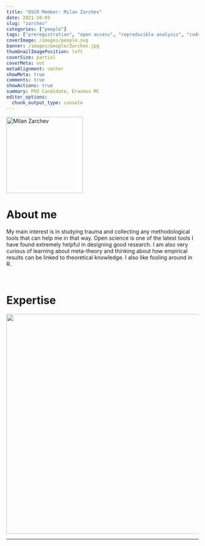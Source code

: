 ```yaml
---
title: "OSCR Member: Milan Zarchev"
date: 2021-10-05
slug: "zarchev"
categories: ["people"]
tags: ["preregistration", "open access", "reproducible analysis", "code review", "school-erasmusmc"] # top 3 categories + unique + school
coverImage: /images/people.svg
banner: /images/people/Zarchev.jpg
thumbnailImagePosition: left
coverSize: partial
coverMeta: out
metaAlignment: center
showMeta: true
comments: true
showActions: true
summary: PhD Candidate, Erasmus MC
editor_options: 
  chunk_output_type: console
---
```

<!-- EMAIL -->
<p>
  <a href="mailto:m.zarchev@erasmusmc.nl">
  <img border="0" alt="Milan Zarchev" src="/images/people/Zarchev.jpg" width="200" height="200" align="center">
  </a>
</p>


<p align="center">
<!--  CV -->
  <a href="https://nbviewer.jupyter.org/github/mzarchev/personal/blob/main/zarchev_cv.pdf" class="fa-solid fa-file" style="color:#000000;">
  </a>

<!-- TWITTER -->
  <a href="https://twitter.com/MZarchev" class="fa-brands fa-x-twitter" style="color:#000000;">
  </a>

<!-- GOOGLE SCHOLAR
  <a href="" class="fa-brands fa-google-scholar" style="color:#000000;">
  </a>
  -->
  
<!-- RESEARCHGATE 
  <a href="" class="fa-brands fa-researchgate" style="color:#000000;">
  </a>
   --> 
  
<!-- LINKEDIN 
  <a href="" class="fa-brands fa-linkedin" style="color:#000000;">
  </a> -->
  
  <!-- ORCID
  <a href="" class="fa-brands fa-orcid" style="color:#000000;">
  </a> -->

<!-- PERSONAL WEBSITE -->
  <a href="https://www.mzarchev.com/" class="fa-solid fa-link" style="color:#000000;">
  </a>
</p>


# About me

My main interest is in studying trauma and collecting any methodological tools that can help me in that way. Open science is one of the latest tools I have found extremely helpful in designing good research. I am also very curious of learning about meta-theory and thinking about how empirical results can be linked to theoretical knowledge. I also like fooling around in R.

<BR>

# Expertise

<img src="{{< blogdown/postref >}}index_files/figure-html/radarPlot-1.png" width="576" />

***



